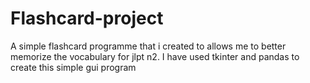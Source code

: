 # Flashcard-project
A simple flashcard programme that i created to allows me to better memorize the vocabulary for jlpt n2. I have used tkinter and pandas to create this simple gui program
